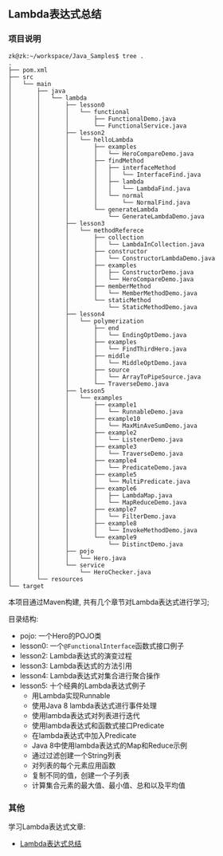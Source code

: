## Lambda表达式总结

### 项目说明

```
zk@zk:~/workspace/Java_Samples$ tree .
.
├── pom.xml
├── src
│   └── main
│       ├── java
│       │   └── lambda
│       │       ├── lesson0
│       │       │   └── functional
│       │       │       ├── FunctionalDemo.java
│       │       │       └── FunctionalService.java
│       │       ├── lesson2
│       │       │   └── helloLambda
│       │       │       ├── examples
│       │       │       │   └── HeroCompareDemo.java
│       │       │       ├── findMethod
│       │       │       │   ├── interfaceMethod
│       │       │       │   │   └── InterfaceFind.java
│       │       │       │   ├── lambda
│       │       │       │   │   └── LambdaFind.java
│       │       │       │   └── normal
│       │       │       │       └── NormalFind.java
│       │       │       └── generateLambda
│       │       │           └── GenerateLambdaDemo.java
│       │       ├── lesson3
│       │       │   └── methodReferece
│       │       │       ├── collection
│       │       │       │   └── LambdaInCollection.java
│       │       │       ├── constructor
│       │       │       │   └── ConstructorLambdaDemo.java
│       │       │       ├── examples
│       │       │       │   ├── ConstructorDemo.java
│       │       │       │   └── HeroCompareDemo.java
│       │       │       ├── memberMethod
│       │       │       │   └── MemberMethodDemo.java
│       │       │       └── staticMethod
│       │       │           └── StaticMethodDemo.java
│       │       ├── lesson4
│       │       │   └── polymerization
│       │       │       ├── end
│       │       │       │   └── EndingOptDemo.java
│       │       │       ├── examples
│       │       │       │   └── FindThirdHero.java
│       │       │       ├── middle
│       │       │       │   └── MiddleOptDemo.java
│       │       │       ├── source
│       │       │       │   └── ArrayToPipeSource.java
│       │       │       └── TraverseDemo.java
│       │       ├── lesson5
│       │       │   └── examples
│       │       │       ├── example1
│       │       │       │   └── RunnableDemo.java
│       │       │       ├── example10
│       │       │       │   └── MaxMinAveSumDemo.java
│       │       │       ├── example2
│       │       │       │   └── ListenerDemo.java
│       │       │       ├── example3
│       │       │       │   └── TraverseDemo.java
│       │       │       ├── example4
│       │       │       │   └── PredicateDemo.java
│       │       │       ├── example5
│       │       │       │   └── MultiPredicate.java
│       │       │       ├── example6
│       │       │       │   ├── LambdaMap.java
│       │       │       │   └── MapReduceDemo.java
│       │       │       ├── example7
│       │       │       │   └── FilterDemo.java
│       │       │       ├── example8
│       │       │       │   └── InvokeMethodDemo.java
│       │       │       └── example9
│       │       │           └── DistinctDemo.java
│       │       ├── pojo
│       │       │   └── Hero.java
│       │       └── service
│       │           └── HeroChecker.java
│       └── resources
└── target
```

本项目通过Maven构建, 共有几个章节对Lambda表达式进行学习;

目录结构:

-   pojo: 一个Hero的POJO类
-   lesson0: 一个`@FunctionalInterface`函数式接口例子
-   lesson2: Lambda表达式的演变过程
-   lesson3: Lambda表达式的方法引用
-   lesson4: Lambda表达式对集合进行聚合操作
-   lesson5: 十个经典的Lambda表达式例子
    -   用Lambda实现Runnable
    -   使用Java 8 lambda表达式进行事件处理
    -   使用lambda表达式对列表进行迭代
    -   使用lambda表达式和函数式接口Predicate
    -   在lambda表达式中加入Predicate
    -   Java 8中使用lambda表达式的Map和Reduce示例
    -   通过过滤创建一个String列表
    -   对列表的每个元素应用函数
    -   复制不同的值，创建一个子列表
    -   计算集合元素的最大值、最小值、总和以及平均值

### 其他

学习Lambda表达式文章:

-   [Lambda表达式总结](https://jasonkayzk.github.io/2019/09/16/Lambda表达式总结/)
